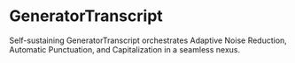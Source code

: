 # GeneratorTranscript
Self-sustaining GeneratorTranscript orchestrates Adaptive Noise Reduction, Automatic Punctuation, and Capitalization in a seamless nexus.
